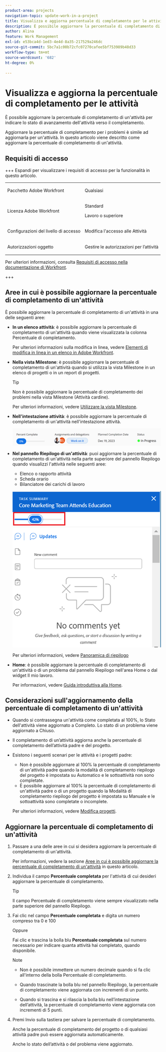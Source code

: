 ```yaml
---
product-area: projects
navigation-topic: update-work-in-a-project
title: Visualizza e aggiorna percentuale di completamento per le attività
description: È possibile aggiornare la percentuale di completamento di un'attività per indicare lo stato di avanzamento dell'attività verso il completamento. Aggiornare la percentuale di completamento per i problemi è simile ad aggiornarla per un'attività. In questo articolo viene descritto come aggiornare la percentuale di completamento di un'attività.
author: Alina
feature: Work Management
exl-id: e53bca4d-1ed3-4e4d-8a35-217529a246dc
source-git-commit: 5bc7a1c00b72cfc07270cafee5bf753989b48d33
workflow-type: tm+mt
source-wordcount: '682'
ht-degree: 0%

---
```


# Visualizza e aggiorna la percentuale di completamento per le attività

<!--Audited: 05/2025-->

È possibile aggiornare la percentuale di completamento di un&#39;attività per indicare lo stato di avanzamento dell&#39;attività verso il completamento.

Aggiornare la percentuale di completamento per i problemi è simile ad aggiornarla per un&#39;attività. In questo articolo viene descritto come aggiornare la percentuale di completamento di un&#39;attività.

## Requisiti di accesso

+++ Espandi per visualizzare i requisiti di accesso per la funzionalità in questo articolo. 

<table style="table-layout:auto"> 
 <col> 
 <col> 
 <tbody> 
  <tr> 
   <td role="rowheader">Pacchetto Adobe Workfront</td> 
   <td> <p>Qualsiasi</p> </td> 
  </tr> 
  <tr> 
   <td role="rowheader">Licenza Adobe Workfront</td> 
   <td> <p>Standard</p> 
   <p>Lavoro o superiore</p>
   </td> 
  </tr> 
  <tr> 
   <td role="rowheader">Configurazioni del livello di accesso</td> 
   <td> <p>Modifica l'accesso alle Attività</p> </td> 
  </tr> 
  <tr> 
   <td role="rowheader">Autorizzazioni oggetto</td> 
   <td> <p>Gestire le autorizzazioni per l’attività</p>  </td> 
  </tr> 
 </tbody> 
</table>

Per ulteriori informazioni, consulta [Requisiti di accesso nella documentazione di Workfront](/help/quicksilver/administration-and-setup/add-users/access-levels-and-object-permissions/access-level-requirements-in-documentation.md).

+++

<!--Old:
<table style="table-layout:auto"> 
 <col> 
 <col> 
 <tbody> 
  <tr> 
   <td role="rowheader">Adobe Workfront plan</td> 
   <td> <p>Any</p> </td> 
  </tr> 
  <tr> 
   <td role="rowheader">Adobe Workfront license*</td> 
   <td> <p>New license: Standard</p> 
   Or
   <p>Current license: Work or higher</p>
   </td> 
  </tr> 
  <tr> 
   <td role="rowheader">Access level configurations</td> 
   <td> <p>Edit access to Tasks</p> </td> 
  </tr> 
  <tr> 
   <td role="rowheader">Object permissions</td> 
   <td> <p>Manage permissions to the task</p>  </td> 
  </tr> 
 </tbody> 
</table>-->

## Aree in cui è possibile aggiornare la percentuale di completamento di un&#39;attività

È possibile aggiornare la percentuale di completamento di un&#39;attività in una delle seguenti aree:

* **In un elenco attività**: è possibile aggiornare la percentuale di completamento di un&#39;attività quando viene visualizzata la colonna Percentuale di completamento.

  Per ulteriori informazioni sulla modifica in linea, vedere [Elementi di modifica in linea in un elenco in Adobe Workfront](../../../workfront-basics/navigate-workfront/use-lists/inline-edit-objects.md).

* **Nella vista Milestone**: è possibile aggiornare la percentuale di completamento di un&#39;attività quando si utilizza la vista Milestone in un elenco di progetti o in un report di progetti.

  >[!TIP]
  >
  >  Non è possibile aggiornare la percentuale di completamento dei problemi nella vista Milestone (Attività cardine).


  Per ulteriori informazioni, vedere [Utilizzare la vista Milestone](../../../reports-and-dashboards/reports/reporting-elements/use-milestone-view.md).

* **Nell&#39;intestazione attività**: è possibile aggiornare la percentuale di completamento di un&#39;attività nell&#39;intestazione attività.

  ![](assets/nwe-updatetaskpercentinheader-350x54.png)

* **Nel pannello Riepilogo di un&#39;attività**: puoi aggiornare la percentuale di completamento di un&#39;attività nella parte superiore del pannello Riepilogo quando visualizzi l&#39;attività nelle seguenti aree:

   * Elenco o rapporto attività
   * Scheda orario
   * Bilanciatore dei carichi di lavoro

  ![](assets/update-percent-complete-in-task-summary-highlighted.png)

  Per ulteriori informazioni, vedere [Panoramica di riepilogo](/help/quicksilver/workfront-basics/the-new-workfront-experience/summary-overview.md)

* **Home**: è possibile aggiornare la percentuale di completamento di un&#39;attività o di un problema dal pannello Riepilogo nell&#39;area Home o dal widget Il mio lavoro.

  Per informazioni, vedere [Guida introduttiva alla Home](/help/quicksilver/workfront-basics/using-home/using-the-home-area/get-started-with-home.md).

## Considerazioni sull&#39;aggiornamento della percentuale di completamento di un&#39;attività

* Quando si contrassegna un&#39;attività come completata al 100%, lo Stato dell&#39;attività viene aggiornato a Completo. Lo stato di un problema viene aggiornato a Chiuso.
* Il completamento di un’attività aggiorna anche la percentuale di completamento dell’attività padre e del progetto.
* Esistono i seguenti scenari per le attività e i progetti padre:
   * Non è possibile aggiornare al 100% la percentuale di completamento di un&#39;attività padre quando la modalità di completamento riepilogo del progetto è impostata su Automatico e le sottoattività non sono completate.
   * È possibile aggiornare al 100% la percentuale di completamento di un&#39;attività padre o di un progetto quando la Modalità di completamento riepilogo del progetto è impostata su Manuale e le sottoattività sono completate o incomplete.

  Per ulteriori informazioni, vedere [Modifica progetti](../manage-projects/edit-projects.md).

## Aggiornare la percentuale di completamento di un&#39;attività

1. Passare a una delle aree in cui si desidera aggiornare la percentuale di completamento di un&#39;attività.

   Per informazioni, vedere la sezione [Aree in cui è possibile aggiornare la percentuale di completamento di un&#39;attività](#areas-where-you-can-update-the-percent-complete-of-a-task) in questo articolo.

1. Individua il campo **Percentuale completata** per l&#39;attività di cui desideri aggiornare la percentuale di completamento.

   >[!TIP]
   >
   >Il campo Percentuale di completamento viene sempre visualizzato nella parte superiore del pannello Riepilogo.

1. Fai clic nel campo **Percentuale completata** e digita un numero compreso tra 0 e 100

   Oppure

   Fai clic e trascina la bolla blu **Percentuale completata** sul numero necessario per indicare quanta attività hai completato, quando disponibile.

   >[!NOTE]
   >
   >    * Non è possibile immettere un numero decimale quando si fa clic all&#39;interno della bolla Percentuale di completamento.
   >    * Quando trascinate la bolla blu nel pannello Riepilogo, la percentuale di completamento viene aggiornata con incrementi di un punto.
   >
   >    * Quando si trascina e si rilascia la bolla blu nell’intestazione dell’attività, la percentuale di completamento viene aggiornata con incrementi di 5 punti.

1. Premi Invio sulla tastiera per salvare la percentuale di completamento.

   Anche la percentuale di completamento del progetto o di qualsiasi attività padre può essere aggiornata automaticamente.

   Anche lo stato dell’attività o del problema viene aggiornato.

